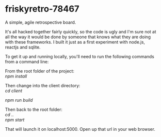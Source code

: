 # friskyretro-78467
A simple, agile retrospective board.

It's all hacked together fairly quickly, so the code is ugly and I'm sure not at all the way it would be done by someone that knows what they are doing with these frameworks. I built it just as a first experiment with node.js, reactjs and sqlite.

To get it up and running locally, you'll need to run the following commands from a command line:

From the root folder of the project:<br />
*npm install*

Then change into the client directory:<br />
*cd client*

*npm run build*

Then back to the root folder:<br />
*cd ..*<br />
*npm start*

That will launch it on localhost:5000. Open up that url in your web browser.

